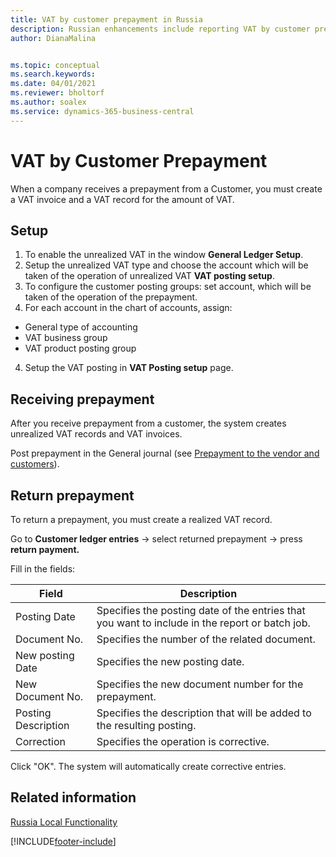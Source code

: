 ```yaml
---
title: VAT by customer prepayment in Russia
description: Russian enhancements include reporting VAT by customer prepayment.
author: DianaMalina


ms.topic: conceptual
ms.search.keywords:
ms.date: 04/01/2021
ms.reviewer: bholtorf
ms.author: soalex
ms.service: dynamics-365-business-central
---
```


# VAT by Customer Prepayment

When a company receives a prepayment from a Customer, you must create a VAT invoice and a VAT record for the amount of VAT. 

## Setup

1. To enable the unrealized VAT in the window **General Ledger Setup**.
2. Setup the unrealized VAT type and choose the account which will be taken of the operation of unrealized VAT **VAT posting setup**.
3. To configure the customer posting groups: set account, which will be taken of the operation of the prepayment. 
4. For each account in the chart of accounts, assign: 

- General type of accounting 
- VAT business group  
- VAT product posting group  

4. Setup the VAT posting in **VAT Posting setup** page.

## Receiving prepayment

After you receive prepayment from a customer, the system creates unrealized VAT records and VAT invoices. 

Post prepayment in the General journal (see [Prepayment to the vendor and customers](Prepayments-Vendor-and-Customers.md)).

## Return prepayment

To return a prepayment, you must create a realized VAT record. 

Go to **Customer ledger entries** -> select returned prepayment -> press **return payment.** 

Fill in the fields:

| Field               | Description                                                  |
| ------------------- | ------------------------------------------------------------ |
| Posting Date        | Specifies the posting date of the entries that you want to include in the report or batch job. |
| Document No.        | Specifies the number of the related document.                |
| New posting Date    | Specifies the new posting date.                              |
| New Document No.    | Specifies the new document number for the prepayment.        |
| Posting Description | Specifies the description that will be added to the resulting posting. |
| Correction          | Specifies the operation is corrective.                       |

Click "OK". The system will automatically create corrective entries.

## Related information

[Russia Local Functionality](russia-local-functionality.md)  


[!INCLUDE[footer-include](../../includes/footer-banner.md)]